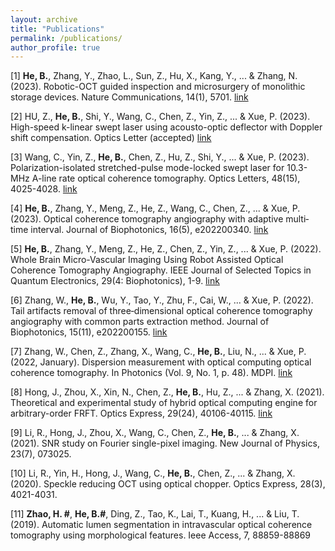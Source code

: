 ```yaml
---
layout: archive
title: "Publications"
permalink: /publications/
author_profile: true
---
```


[1] **He, B.**, Zhang, Y., Zhao, L., Sun, Z., Hu, X., Kang, Y., ... & Zhang, N. (2023). Robotic-OCT guided inspection and microsurgery of monolithic storage devices. Nature Communications, 14(1), 5701.
[link](https://www.nature.com/articles/s41467-023-41498-x)

[2] HU, Z., **He, B.**, Shi, Y., Wang, C., Chen, Z., Yin, Z., ... & Xue, P. (2023). High-speed k-linear swept laser using acousto-optic deflector with Doppler shift compensation. Optics Letter (accepted)
[link](https://opg.optica.org/ol/upcoming_pdf.cfm?id=513516)

[3] Wang, C., Yin, Z., **He, B.**, Chen, Z., Hu, Z., Shi, Y., ... & Xue, P. (2023). Polarization-isolated stretched-pulse mode-locked swept laser for 10.3-MHz A-line rate optical coherence tomography. Optics Letters, 48(15), 4025-4028.
[link](https://opg.optica.org/ol/abstract.cfm?uri=ol-48-15-4025)

[4] **He, B.**, Zhang, Y., Meng, Z., He, Z., Wang, C., Chen, Z., ... & Xue, P. (2023). Optical coherence tomography angiography with adaptive multi‐time interval. Journal of Biophotonics, 16(5), e202200340.
[link](https://onlinelibrary.wiley.com/doi/abs/10.1002/jbio.202200340)

[5] **He, B.**, Zhang, Y., Meng, Z., He, Z., Chen, Z., Yin, Z., ... & Xue, P. (2022). Whole Brain Micro-Vascular Imaging Using Robot Assisted Optical Coherence Tomography Angiography. IEEE Journal of Selected Topics in Quantum Electronics, 29(4: Biophotonics), 1-9.
[link](https://ieeexplore.ieee.org/document/9991088)

[6] Zhang, W., **He, B.**, Wu, Y., Tao, Y., Zhu, F., Cai, W., ... & Xue, P. (2022). Tail artifacts removal of three‐dimensional optical coherence tomography angiography with common parts extraction method. Journal of Biophotonics, 15(11), e202200155.
[link](https://onlinelibrary.wiley.com/doi/10.1002/jbio.202200155)

[7] Zhang, W., Chen, Z., Zhang, X., Wang, C., **He, B.**, Liu, N., ... & Xue, P. (2022, January). Dispersion measurement with optical computing optical coherence tomography. In Photonics (Vol. 9, No. 1, p. 48). MDPI.
[link](https://www.mdpi.com/2304-6732/9/1/48)

[8] Hong, J., Zhou, X., Xin, N., Chen, Z., **He, B.**, Hu, Z., ... & Zhang, X. (2021). Theoretical and experimental study of hybrid optical computing engine for arbitrary-order FRFT. Optics Express, 29(24), 40106-40115.
[link](https://opg.optica.org/oe/fulltext.cfm?uri=oe-29-24-40106&id=464902)

[9] Li, R., Hong, J., Zhou, X., Wang, C., Chen, Z., **He, B.**, ... & Zhang, X. (2021). SNR study on Fourier single-pixel imaging. New Journal of Physics, 23(7), 073025.


[10] Li, R., Yin, H., Hong, J., Wang, C., **He, B.**, Chen, Z., ... & Zhang, X. (2020). Speckle reducing OCT using optical chopper. Optics Express, 28(3), 4021-4031.


[11] **Zhao, H. #**, **He, B.#**, Ding, Z., Tao, K., Lai, T., Kuang, H., ... & Liu, T. (2019). Automatic lumen segmentation in intravascular optical coherence tomography using morphological features. Ieee Access, 7, 88859-88869





